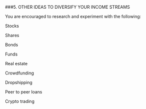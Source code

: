 ###5. OTHER IDEAS TO DIVERSIFY YOUR INCOME STREAMS

You are encouraged to research and experiment with the following:

Stocks

Shares

Bonds

Funds

Real estate

Crowdfunding

Dropshipping

Peer to peer loans

Crypto trading